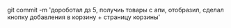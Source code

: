 git commit -m 'дороботал дз 5, получиь товары с апи, отобразил, сделал кнопку добавления в корзину + страницу корзины'
